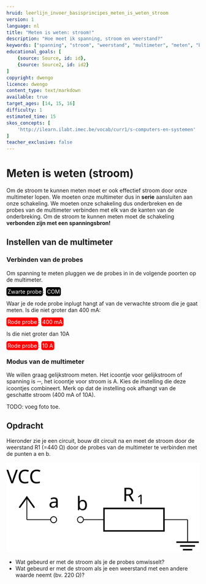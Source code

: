 ```yaml
---
hruid: leerlijn_invoer_basisprincipes_meten_is_weten_stroom
version: 1
language: nl
title: "Meten is weten: stroom!"
description: "Hoe meet ik spanning, stroom en weerstand?"
keywords: ["spanning", "stroom", "weerstand", "multimeter", "meten", "basisprincipes", "microcontroller", "µC", "arduino", "dwenguino"]
educational_goals: [
    {source: Source, id: id}, 
    {source: Source2, id: id2}
]
copyright: dwengo
licence: dwengo
content_type: text/markdown
available: true
target_ages: [14, 15, 16]
difficulty: 1
estimated_time: 15
skos_concepts: [
    'http://ilearn.ilabt.imec.be/vocab/curr1/s-computers-en-systemen'
]
teacher_exclusive: false
---
```


# Meten is weten (stroom)

Om de stroom te kunnen meten moet er ook effectief stroom door onze multimeter lopen. We moeten onze multimeter dus in **serie** aansluiten aan onze schakeling. We moeten onze schakeling dus onderbreken en de probes van de multimeter verbinden met elk van de kanten van de onderbreking. Om de stroom te kunnen meten moet de schakeling **verbonden zijn met een spanningsbron!**

## Instellen van de multimeter

### Verbinden van de probes

Om spanning te meten pluggen we de probes in in de volgende poorten op de multimeter.

<span style="color: white; background-color: black; padding: 3px; border-radius: 5px; overflow:hidden">Zwarte probe</span>: <span style="color: white; background-color: black; padding: 3px; border-radius: 5px; overflow:hidden">COM</span>

Waar je de rode probe inplugt hangt af van de verwachte stroom die je gaat meten. Is die niet groter dan 400 mA:

<span style="color: white; background-color: red; padding: 3px; border-radius: 5px; overflow:hidden">Rode probe</span>: <span style="color: white; background-color: red; padding: 3px; border-radius: 5px; overflow:hidden"> 400 mA </span><br>

Is die niet groter dan 10A

<span style="color: white; background-color: red; padding: 3px; border-radius: 5px; overflow:hidden">Rode probe</span>: <span style="color: white; background-color: red; padding: 3px; border-radius: 5px; overflow:hidden"> 10 A </span><br>


### Modus van de multimeter
We willen graag gelijkstroom meten. Het icoontje voor gelijkstroom of spanning is ⎓, het icoontje voor stroom is A. Kies de instelling die deze icoontjes combineert. Merk op dat de instelling ook afhangt van de geschatte stroom (400 mA of 10A). 

TODO: voeg foto toe.


<div class="dwengo-content assignment">
    <h2>Opdracht</h2>
    <p>
        Hieronder zie je een circuit, bouw dit circuit na en meet de stroom door de weerstand R1 (=440 Ω) door de probes van de multimeter te verbinden met de punten a en b.
    </p>
    <p>
        <img src="img/diagram.svg"></img>
    </p>
    <p>
        <ul>
            <li>Wat gebeurd er met de stroom als je de probes omwisselt?</li>
            <li>Wat gebeurd er met de stroom als je een weerstand met een andere waarde neemt (bv. 220 Ω)?</li>
        </ul>
    </p>
</div>

